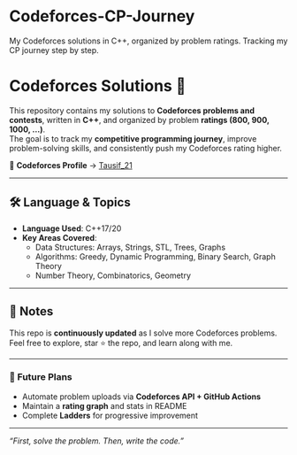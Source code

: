 # Codeforces-CP-Journey
My Codeforces solutions in C++, organized by problem ratings. Tracking my CP journey step by step.

# Codeforces Solutions 🚀

This repository contains my solutions to **Codeforces problems and contests**, written in **C++**, and organized by problem **ratings (800, 900, 1000, …)**.  
The goal is to track my **competitive programming journey**, improve problem-solving skills, and consistently push my Codeforces rating higher.

👤 **Codeforces Profile** → [Tausif_21](https://codeforces.com/profile/Tausif_21)

---

## 🛠️ Language & Topics

- **Language Used**: C++17/20  
- **Key Areas Covered**:  
  - Data Structures: Arrays, Strings, STL, Trees, Graphs  
  - Algorithms: Greedy, Dynamic Programming, Binary Search, Graph Theory  
  - Number Theory, Combinatorics, Geometry  

---

## 📌 Notes
This repo is **continuously updated** as I solve more Codeforces problems.  
Feel free to explore, star ⭐ the repo, and learn along with me.  

---

### 🌟 Future Plans
- Automate problem uploads via **Codeforces API + GitHub Actions**  
- Maintain a **rating graph** and stats in README  
- Complete **Ladders** for progressive improvement  

---

_“First, solve the problem. Then, write the code.”_  


